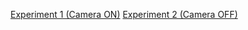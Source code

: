[Experiment 1 (Camera ON)](https://kiran-nicole-rai.github.io/meeting-1)
[Experiment 2 (Camera OFF)](https://kiran-nicole-rai.github.io/meeting-2)
